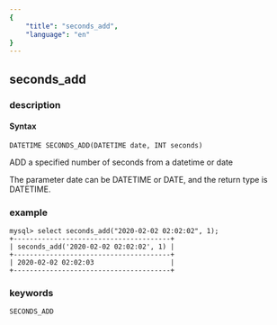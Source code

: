 ```yaml
---
{
    "title": "seconds_add",
    "language": "en"
}
---
```


<!-- 
Licensed to the Apache Software Foundation (ASF) under one
or more contributor license agreements.  See the NOTICE file
distributed with this work for additional information
regarding copyright ownership.  The ASF licenses this file
to you under the Apache License, Version 2.0 (the
"License"); you may not use this file except in compliance
with the License.  You may obtain a copy of the License at

  http://www.apache.org/licenses/LICENSE-2.0

Unless required by applicable law or agreed to in writing,
software distributed under the License is distributed on an
"AS IS" BASIS, WITHOUT WARRANTIES OR CONDITIONS OF ANY
KIND, either express or implied.  See the License for the
specific language governing permissions and limitations
under the License.
-->

## seconds_add
### description
#### Syntax

`DATETIME SECONDS_ADD(DATETIME date, INT seconds)`

ADD a specified number of seconds from a datetime or date

The parameter date can be DATETIME or DATE, and the return type is DATETIME.

### example

```
mysql> select seconds_add("2020-02-02 02:02:02", 1);
+---------------------------------------+
| seconds_add('2020-02-02 02:02:02', 1) |
+---------------------------------------+
| 2020-02-02 02:02:03                   |
+---------------------------------------+
```

### keywords

    SECONDS_ADD
